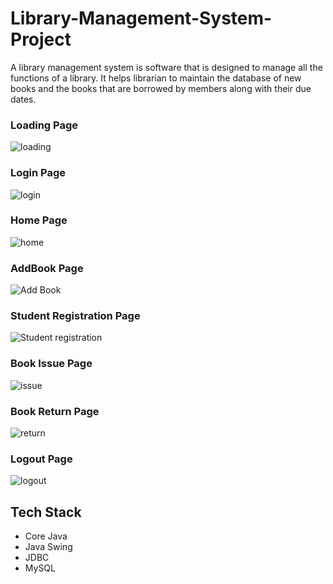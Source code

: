 # Library-Management-System-Project

A library management system is software that is designed to manage all the functions of a library. It helps librarian to maintain the database of new books and the books that are borrowed by members along with their due dates.

###  Loading Page
![loading](https://github.com/sudhirkumar85/Library-Management-System-Project/assets/84500245/31d70921-d5ab-4fd7-907f-61e68e28da49)

###  Login Page
![login](https://github.com/sudhirkumar85/Library-Management-System-Project/assets/84500245/7668e6d6-eed4-43e4-8dfa-a54c0b37d359)

###  Home Page
![home](https://github.com/sudhirkumar85/Library-Management-System-Project/assets/84500245/cdc516a9-17fb-4da6-bc1f-27b704360530)

###  AddBook Page
![Add Book](https://github.com/sudhirkumar85/Library-Management-System-Project/assets/84500245/819581a7-a91e-4650-a50c-04a6eaf7d513)

###  Student Registration Page
![Student registration](https://github.com/sudhirkumar85/Library-Management-System-Project/assets/84500245/b6b2d0e1-0187-4f50-a662-4c735ba50d33)

###  Book Issue Page
![issue](https://github.com/sudhirkumar85/Library-Management-System-Project/assets/84500245/d7f240ee-e93f-4a04-b3b8-27dfbb9cf814)

###  Book Return Page
![return](https://github.com/sudhirkumar85/Library-Management-System-Project/assets/84500245/8aef7cf9-15e2-4e6d-aa62-b854e8a43fd7)

###  Logout Page
![logout](https://github.com/sudhirkumar85/Library-Management-System-Project/assets/84500245/1b224c1e-2ca2-448e-8f87-220a8662245a)

##  Tech Stack
- Core Java
- Java Swing
- JDBC
- MySQL




